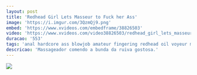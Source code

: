 ```yaml
---
layout: post
title: 'Redhead Girl Lets Masseur to Fuck her Ass'
image: 'https://i.imgur.com/3QzmQj9.png'
embed: 'https://www.xvideos.com/embedframe/38826503'
video: 'https://www.xvideos.com/video38826503/redhead_girl_lets_masseur_to_fuck_her_ass'
duracao: '553'
tags: 'anal hardcore ass blowjob amateur fingering redhead oil voyeur massage reality europe hd hidden-cam czechav'
descricao: 'Massageador comendo a bunda da ruiva gostosa.'
---
```

<a href="{{ page.url | prepend: site.baseurl | prepend: site.url }}"><img src="{{ page.image }}" /></a>
